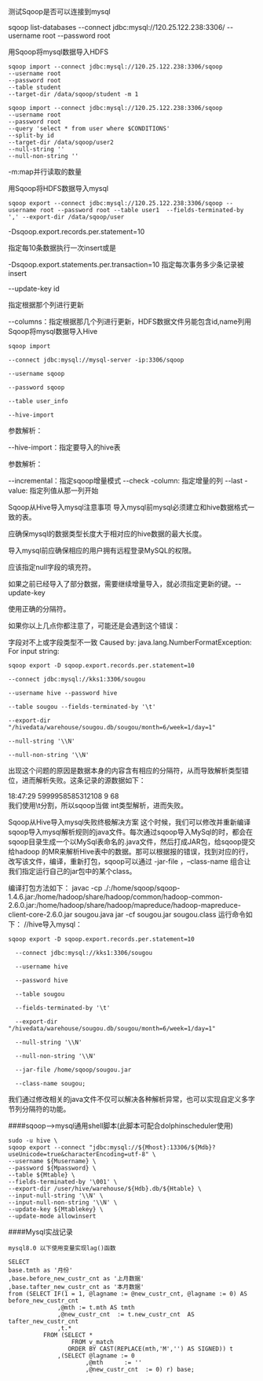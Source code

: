测试Sqoop是否可以连接到mysql

sqoop  list-databases --connect jdbc:mysql://120.25.122.238:3306/  --username root --password root

用Sqoop将mysql数据导入HDFS

    sqoop import --connect jdbc:mysql://120.25.122.238:3306/sqoop 
    --username root 
    --password root 
    --table student 
    --target-dir /data/sqoop/student -m 1 
  
    sqoop import --connect jdbc:mysql://120.25.122.238:3306/sqoop 
    --username root 
    --password root 
    --query 'select * from user where $CONDITIONS' 
    --split-by id 
    --target-dir /data/sqoop/user2  
    --null-string '' 
    --null-non-string ''

  -m:map并行读取的数量
  
用Sqoop将HDFS数据导入mysql

    sqoop export --connect jdbc:mysql://120.25.122.238:3306/sqoop --username root --password root --table user1  --fields-terminated-by ',' --export-dir /data/sqoop/user

 -Dsqoop.export.records.per.statement=10 
 
指定每10条数据执行一次insert或是

-Dsqoop.export.statements.per.transaction=10 
指定每次事务多少条记录被insert

--update-key id

指定根据那个列进行更新

--columns：指定根据那几个列进行更新，HDFS数据文件叧能包含id,name列用Sqoop将mysql数据导入Hive

    sqoop import 
    
    --connect jdbc:mysql://mysql-server -ip:3306/sqoop  
    
    --username sqoop 
    
    --password sqoop 
    
    --table user_info 
    
    --hive-import
    
参数解析：

--hive-import：指定要导入的hive表


参数解析：

--incremental：指定sqoop增量模式
--check -column:  指定增量的列
--last -value:  指定列值从那一列开始

Sqoop从Hive导入mysql注意事项
导入mysql前mysql必须建立和hive数据格式一致的表。

应确保mysql的数据类型长度大于相对应的hive数据的最大长度。

导入mysql前应确保相应的用户拥有远程登录MySQL的权限。

应该指定null字段的填充符。

如果之前已经导入了部分数据，需要继续增量导入，就必须指定更新的键。--update-key

使用正确的分隔符。

如果你以上几点你都注意了，可能还是会遇到这个错误：

字段对不上或字段类型不一致
Caused by: java.lang.NumberFormatException: For input string:


    sqoop export -D sqoop.export.records.per.statement=10 

    --connect jdbc:mysql://kks1:3306/sougou 
    
    --username hive --password hive 
    
    --table sougou --fields-terminated-by '\t' 
    
    --export-dir "/hivedata/warehouse/sougou.db/sougou/month=6/week=1/day=1"
    
    --null-string '\\N' 
    
    --null-non-string '\\N'
出现这个问题的原因是数据本身的内容含有相应的分隔符，从而导致解析类型错位，进而解析失败。这条记录的源数据如下：

18:47:29    5999958585312108    9    68   
我们使用\t分割，所以sqoop当做 int类型解析，进而失败。

Sqoop从Hive导入mysql失败终极解决方案
这个时候，我们可以修改并重新编译sqoop导入mysql解析规则的java文件。每次通过sqoop导入MySql的时，都会在sqoop目录生成一个以MySql表命名的.java文件，然后打成JAR包，给sqoop提交给hadoop 的MR来解析Hive表中的数据。那可以根据报的错误，找到对应的行，改写该文件，编译，重新打包，sqoop可以通过 -jar-file ，–class-name 组合让我们指定运行自己的jar包中的某个class。

编译打包方法如下：
javac -cp ./:/home/sqoop/sqoop-1.4.6.jar:/home/hadoop/share/hadoop/common/hadoop-common-2.6.0.jar:/home/hadoop/share/hadoop/mapreduce/hadoop-mapreduce-client-core-2.6.0.jar sougou.java
jar -cf sougou.jar sougou.class
运行命令如下：
//hive导入mysql：


    sqoop export -D sqoop.export.records.per.statement=10 

      --connect jdbc:mysql://kks1:3306/sougou 
      
      --username hive 
      
      --password hive 
      
      --table sougou 
      
      --fields-terminated-by '\t' 
      
      --export-dir "/hivedata/warehouse/sougou.db/sougou/month=6/week=1/day=1" 
      
      --null-string '\\N' 
      
      --null-non-string '\\N' 
      
      --jar-file /home/sqoop/sougou.jar 
      
      --class-name sougou;
我们通过修改相关的java文件不仅可以解决各种解析异常，也可以实现自定义多字节列分隔符的功能。

####sqoop-->mysql通用shell脚本(此脚本可配合dolphinscheduler使用)

    sudo -u hive \
    sqoop export --connect "jdbc:mysql://${Mhost}:13306/${Mdb}?useUnicode=true&characterEncoding=utf-8" \
    --username ${Musername} \
    --password ${Mpassword} \
    --table ${Mtable} \
    --fields-terminated-by '\001' \
    --export-dir /user/hive/warehouse/${Hdb}.db/${Htable} \
    --input-null-string '\\N' \
    --input-null-non-string '\\N' \
    --update-key ${Mtablekey} \
    --update-mode allowinsert
    
    
####Mysql实战记录

    mysql8.0 以下使用变量实现lag()函数
    
    SELECT
    base.tmth as '月份'
    ,base.before_new_custr_cnt as '上月数据'
    ,base.tafter_new_custr_cnt as '本月数据'
    from (SELECT IF(1 = 1, @lagname := @new_custr_cnt, @lagname := 0) AS before_new_custr_cnt 
                  ,@mth := t.mth AS tmth
                  ,@new_custr_cnt  := t.new_custr_cnt  AS tafter_new_custr_cnt
                  ,t.*
              FROM (SELECT *
                      FROM v_match
                     ORDER BY CAST(REPLACE(mth,'M','') AS SIGNED)) t 
                  ,(SELECT @lagname := 0
                          ,@mth      := ''
                          ,@new_custr_cnt  := 0) r) base;
